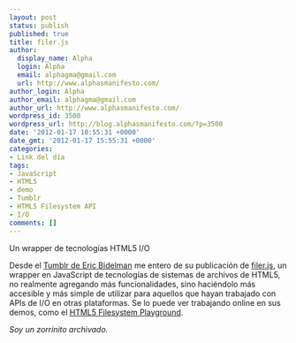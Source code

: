 ```yaml
---
layout: post
status: publish
published: true
title: filer.js
author:
  display_name: Alpha
  login: Alpha
  email: alphagma@gmail.com
  url: http://www.alphasmanifesto.com/
author_login: Alpha
author_email: alphagma@gmail.com
author_url: http://www.alphasmanifesto.com/
wordpress_id: 3500
wordpress_url: http://blog.alphasmanifesto.com/?p=3500
date: '2012-01-17 10:55:31 +0000'
date_gmt: '2012-01-17 15:55:31 +0000'
categories:
- Link del día
tags:
- JavaScript
- HTML5
- demo
- Tumblr
- HTML5 Filesystem API
- I/O
comments: []
---
```


Un wrapper de tecnologías HTML5 I/O

Desde el <a href="http://ericbidelman.tumblr.com/post/14866798359/introducing-filer-js">Tumblr de Eric Bidelman</a> me entero de su publicación de <a href="https://github.com/ebidel/filer.js">filer.js</a>, un wrapper en JavaScript de tecnologías de sistemas de archivos de HTML5, no realmente agregando más funcionalidades, sino haciéndolo más accesible y más simple de utilizar para aquellos que hayan trabajado con APIs de I/O en otras plataformas. Se lo puede ver trabajando online en sus demos, como el <a href="http://html5-demos.appspot.com/static/filesystem/filer.js/demos/index.html">HTML5 Filesystem Playground</a>.

_Soy un zorrinito archivado._
